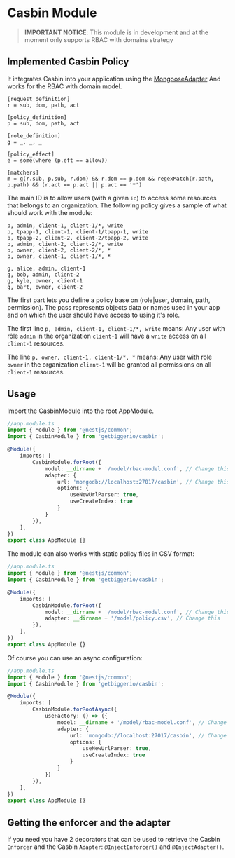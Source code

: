 # Casbin Module

> **IMPORTANT NOTICE**: This module is in development and at the moment only supports RBAC with domains 
strategy

## Implemented Casbin Policy

It integrates Casbin into your application using the [MongooseAdapter](https://github.com/elasticio/casbin-mongoose-adapter)
And works for the RBAC with domain model.

```
[request_definition]
r = sub, dom, path, act

[policy_definition]
p = sub, dom, path, act

[role_definition]
g = _, _, _

[policy_effect]
e = some(where (p.eft == allow))

[matchers]
m = g(r.sub, p.sub, r.dom) && r.dom == p.dom && regexMatch(r.path, p.path) && (r.act == p.act || p.act == '*')
```

The main ID is to allow users (with a given `id`) to access some resources that belongs to an organization.
The following policy gives a sample of what should work with the module:

```
p, admin, client-1, client-1/*, write
p, tpapp-1, client-1, client-1/tpapp-1, write
p, tpapp-2, client-2, client-2/tpapp-2, write
p, admin, client-2, client-2/*, write
p, owner, client-2, client-2/*, *
p, owner, client-1, client-1/*, *

g, alice, admin, client-1
g, bob, admin, client-2
g, kyle, owner, client-1
g, bart, owner, client-2

```

The first part lets you define a policy base on (role|user, domain, path, permission). The pass represents objects
data or names used in your app and on which the user should have access to using it's role.

The first line `p, admin, client-1, client-1/*, write` means: Any user with rôle `admin` in the organization 
`client-1` will have a `write` access on all `client-1` resources.

The line `p, owner, client-1, client-1/*, *` means: Any user with role `owner` in the organization 
`client-1` will be granted all permissions on all `client-1` resources.


## Usage

Import the CasbinModule into the root AppModule.

```typescript
//app.module.ts
import { Module } from '@nestjs/common';
import { CasbinModule } from 'getbiggerio/casbin';

@Module({
    imports: [
        CasbinModule.forRoot({
            model: __dirname + '/model/rbac-model.conf', // Change this
            adapter: {
                url: 'mongodb://localhost:27017/casbin', // Change this
                options: {
                    useNewUrlParser: true,
                    useCreateIndex: true
                }
            }
        }),
    ],
})
export class AppModule {}
```

The module can also works with static policy files in CSV format:

```typescript
//app.module.ts
import { Module } from '@nestjs/common';
import { CasbinModule } from 'getbiggerio/casbin';

@Module({
    imports: [
        CasbinModule.forRoot({
            model: __dirname + '/model/rbac-model.conf', // Change this
            adapter: __dirname + '/model/policy.csv', // Change this
        }),
    ],
})
export class AppModule {}
```

Of course you can use an async configuration:

```typescript
//app.module.ts
import { Module } from '@nestjs/common';
import { CasbinModule } from 'getbiggerio/casbin';

@Module({
    imports: [
        CasbinModule.forRootAsync({
            useFactory: () => ({
                model: __dirname + '/model/rbac-model.conf', // Change this
                adapter: {
                    url: 'mongodb://localhost:27017/casbin', // Change this
                    options: {
                        useNewUrlParser: true,
                        useCreateIndex: true
                    }
                }
            })
        }),
    ],
})
export class AppModule {}
```

## Getting the enforcer and the adapter

If you need you have 2 decorators that can be used to retrieve the Casbin `Enforcer` and the Casbin `Adapter`: 
`@InjectEnforcer()` and `@InjectAdapter()`.

